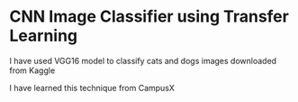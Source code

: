 # CNN Image Classifier using Transfer Learning

I have used VGG16 model to classify cats and dogs images downloaded from Kaggle

I have learned this technique from CampusX
